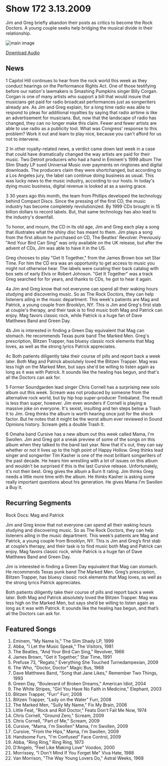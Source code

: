 # Show 172 3.13.2009
Jim and Greg briefly abandon their posts as critics to become the Rock Doctors. A young couple seeks help bridging the musical divide in their relationship.



![main image](http://www.soundopinions.org/images/rockdoctor.jpg)

[Download Audio](http://audio.soundopinions.org/streams/2009/03/so_20090313.m3u)

## News
1 Capitol Hill continues to hear from the rock world this week as they conduct hearings on the Performance Rights Act. One of those testifying before our nation's lawmakers is Smashing Pumpkins singer Billy Corgan. Corgan is one of many artists who support a bill that would insure that musicians get paid for radio broadcast performances just as songwriters already are. As Jim and Greg explain, for a long time radio was able to respond to pleas for additional royalties by saying that radio airtime is like an advertisement for musicians. But, now that the landscape of radio has changed, they can no longer make this claim. Fewer and fewer artists are able to use radio as a publicity tool. What was Congress' response to this problem? Work it out and learn to play nice, because you can't afford for us not to intervene.

2 In other royalty-related news, a verdict came down last week in a case that could have dramatically changed the way artists are paid for their music. Two Detroit producers who had a hand in Eminem's 1999 album The Slim Shady LP sued Universal Music over payments on ringtones and digital downloads. The producers claim they were shortchanged, but according to a Los Angeles jury, the label can continue doing business as usual. This was lucky news to the music industry, according to our hosts. In today's dying music business, digital revenue is looked at as a saving grace.

3 30 years ago this month, the team from Phillips developed the technology behind Compact Discs. Since the pressing of the first CD, the music industry has become completely revolutionized. By 1999 CDs brought in 15 billion dollars to record labels. But, that same technology has also lead to the industry's downfall.

To honor, and mourn, the CD in its old age, Jim and Greg each play a song that illustrates what the shiny disc has meant to them. Jim plays a song from the first album he purchased on CD, The Beatles' Revolver. Previously "And Your Bird Can Sing" was only available on the UK release, but after the advent of CDs, Jim was able to have it in the US.

Greg chooses to play "Get It Together," from the James Brown box set Star Time. For him the CD era was an opportunity to get access to music you might not otherwise hear. The labels were curating their back catalog with box sets of early Elvis or Robert Johnson. "Get It Together" was a track Greg searched for for years, and thanks to CDs, he got to hear it again.

4a Jim and Greg know that not everyone can spend all their waking hours studying and discovering music. So as The Rock Doctors, they can help listeners ailing in the music department. This week's patients are Mag and Patrick, a young couple from Brooklyn, NY. This is Jim and Greg's first stab at couple's therapy, and their task is to find music both Mag and Patrick can enjoy. Mag favors classic rock, while Patrick is a huge fan of Dave Matthews Band and Green Day.

4b Jim is interested in finding a Green Day equivalent that Mag can stomach. He recommends Texas punk band The Marked Men. Greg's prescription, Blitzen Trapper, has bluesy classic rock elements that Mag loves, as well as the strong lyrics Patrick appreciates.

4c Both patients diligently take their course of pills and report back a week later. Both Mag and Patrick absolutely loved the Blitzen Trapper. Mag was less high on the Marked Men, but says she'd be willing to listen again as long as it was with Patrick. It sounds like the healing has begun, and that's all the Doctors can ask for.

5 Former Soundgarden lead singer Chris Cornell has a surprising new solo album out this week. Scream was not produced by someone from the alternative rock world, but by hip hop super-producer Timbaland. The result is less than super, however. Jim even wonders if Cornell is playing a massive joke on everyone. It's sexist, insulting and ten steps below a Trash It to Jim. Greg thinks the album is worth hearing once just for the shock factor. But he notes that it might be the worst album ever reviewed in Sound Opinions history. Scream gets a double Trash It.

6 Omaha band Cursive has a new album out this week called Mama, I'm Swollen. Jim and Greg got a sneak preview of some of the songs on this album when they talked to the band last year. Now that it's out, they can say whether or not it lives up to the high point of Happy Hollow. Greg thinks lead singer and songwriter Tim Kasher is one of the most brilliant songwriters of the past decade. He hears him wrestling with a lot of issues on this album and wouldn't be surprised if this is the last Cursive release. Unfortunately, it's not their best. Greg gives the album a Burn It rating. Jim thinks Greg needs a little more time with the album. He thinks Kasher is asking some really important questions about his generation. He gives Mama I'm Swollen a Buy It.

## Recurring Segments
Rock Docs: Mag and Patrick 

Jim and Greg know that not everyone can spend all their waking hours studying and discovering music. So as The Rock Doctors, they can help listeners ailing in the music department. This week’s patients are Mag and Patrick, a young couple from Brooklyn, NY. This is Jim and Greg’s first stab at couple’s therapy, and their task is to find music both Mag and Patrick can enjoy. Mag favors classic rock, while Patrick is a huge fan of Dave Matthews Band and Green Day.

Jim is interested in finding a Green Day equivalent that Mag can stomach. He recommends Texas punk band The Marked Men. Greg’s prescription, Blitzen Trapper, has bluesy classic rock elements that Mag loves, as well as the strong lyrics Patrick appreciates.

Both patients diligently take their course of pills and report back a week later. Both Mag and Patrick absolutely loved the Blitzen Trapper. Mag was less high on the Marked Men, but says she’d be willing to listen again as long as it was with Patrick. It sounds like the healing has begun, and that’s all the Doctors can ask for.

## Featured Songs
1. Eminem, "My Name Is," The Slim Shady LP, 1999
2. Abba, "I Let the Music Speak," The Visitors, 1981
3. The Beatles, "And Your Bird Can Sing," Revolver, 1966
4. James Brown, "Get it Together," Star Time, 1991
5. Prefuse 73, "Regato," Everything She Touched Turnedampexian, 2009
6. The Who, "Doctor, Doctor" Magic Bus, 1968
7. Dave Matthews Band, "Song that Jane Likes," Remember Two Things, 1993
8. Green Day, "Boulevard of Broken Dreams," American Idiot, 2004
9. The White Stripes, "Girl You Have No Faith in Medicine," Elephant, 2003
10. Blitzen Trapper, "Furr" Furr, 2008
11. Blitzen Trapper, "Lady on the Water" Furr, 2008
12. The Marked Men, "Sully My Name," Fix My Brain, 2006
13. Little Feat, "Rock and Roll Doctor," Feats Don't Fail Me Now, 1974
14. Chris Cornell, "Ground Zero," Scream, 2009
15. Chris Cornell, "Part of Me," Scream, 2009
16. Cursive, "Mama, I'm Swollen" Mama, I'm Swollen, 2009
17. Cursive, "From the Hips," Mama, I'm Swollen, 2009
18. Handsome Furs, "I'm Confused" Face Control, 2009
19. Abba, "Ring Ring," Ring Ring, 1973
20. D'Angelo, "Feel Like Making Love" Voodoo, 2000
21. Morrissey, "I Don't Mind If You Forget Me" Viva Hate, 1988
22. Van Morrison, "The Way Young Lovers Do," Astral Weeks, 1968
